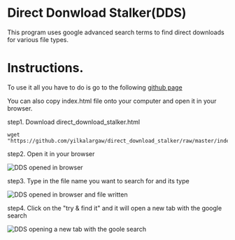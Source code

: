 # Direct Donwload Stalker(DDS)
This program uses google advanced search terms to find direct downloads for various file types.

# Instructions.
To use it all you have to do is go to the following  [github page](https://yilkalargaw.github.io/direct_download_stalker/)

You can also copy index.html file onto your computer and open it in your browser.

step1. Download direct_download_stalker.html

```
wget "https://github.com/yilkalargaw/direct_download_stalker/raw/master/index.html"
```

step2. Open it in your browser

![DDS opened in browser](https://github.com/yilkalargaw/direct_download_stalker/blob/master/img/Screenshot_2018-10-21_08-57-52.png)

step3. Type in the file name you want to search for and its type

![DDS opened in browser and file written](https://github.com/yilkalargaw/direct_download_stalker/blob/master/img/Screenshot_2018-10-21_08-58-41.png)

step4. Click on the "try & find it" and it will open a new tab with the google search

![DDS opening a new tab with the goole search](https://github.com/yilkalargaw/direct_download_stalker/blob/master/img/Screenshot_2018-10-21_09-04-32.png)
